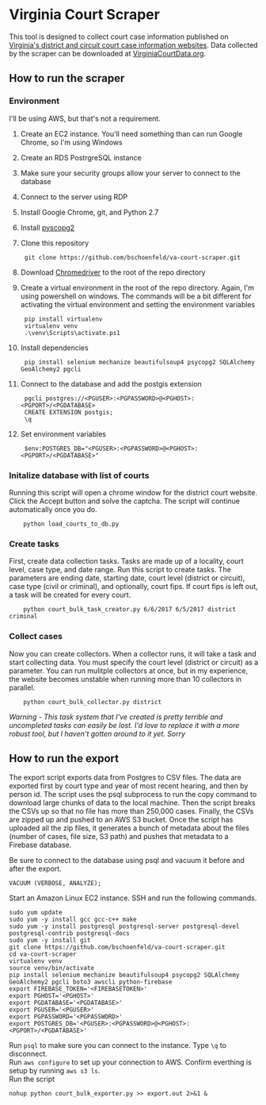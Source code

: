 # Virginia Court Scraper

This tool is designed to collect court case information published on [Virginia's district and circuit court case information websites](http://www.courts.state.va.us/caseinfo/). Data collected by the scraper can be downloaded at [VirginiaCourtData.org](http://virginiacourtdata.org).

## How to run the scraper

### Environment

I'll be using AWS, but that's not a requirement.

1. Create an EC2 instance. You'll need something than can run Google Chrome, so I'm using Windows
1. Create an RDS PostrgreSQL instance
1. Make sure your security groups allow your server to connect to the database
1. Connect to the server using RDP
1. Install Google Chrome, git, and Python 2.7
1. Install [pyscopg2](http://www.stickpeople.com/projects/python/win-psycopg/)
1. Clone this repository

        git clone https://github.com/bschoenfeld/va-court-scraper.git

1. Download [Chromedriver](https://sites.google.com/a/chromium.org/chromedriver/downloads) to the root of the repo directory
1. Create a virtual environment in the root of the repo directory. Again, I'm using powershell on windows. The commands will be a bit different for activating the virtual environment and setting the environment variables

        pip install virtualenv
        virtualenv venv
        .\venv\Scripts\activate.ps1

1. Install dependencies

        pip install selenium mechanize beautifulsoup4 psycopg2 SQLAlchemy GeoAlchemy2 pgcli

1. Connect to the database and add the postgis extension

        pgcli postgres://<PGUSER>:<PGPASSWORD>@<PGHOST>:<PGPORT>/<PGDATABASE>
        CREATE EXTENSION postgis;
        \q

1. Set environment variables

        $env:POSTGRES_DB="<PGUSER>:<PGPASSWORD>@<PGHOST>:<PGPORT>/<PGDATABASE>"

### Initalize database with list of courts

Running this script will open a chrome window for the district court website. Click the Accept button and solve the captcha. The script will continue automatically once you do. 

        python load_courts_to_db.py

### Create tasks

First, create data collection tasks. Tasks are made up of a locality, court level, case type, and date range. Run this script to create tasks. The parameters are ending date, starting date, court level (district or circuit), case type (civil or criminal), and optionally, court fips. If court fips is left out, a task will be created for every court.

        python court_bulk_task_creator.py 6/6/2017 6/5/2017 district criminal

### Collect cases

Now you can create collectors. When a collector runs, it will take a task and start collecting data. You must specify the court level (district or circuit) as a parameter. You can run mulitple collectors at once, but in my experience, the website becomes unstable when running more than 10 collectors in parallel.

        python court_bulk_collector.py district

_Warning - This task system that I've created is pretty terrible and uncompleted tasks can easily be lost. I'd love to replace it with a more robust tool, but I haven't gotten around to it yet. Sorry_

## How to run the export

The export script exports data from Postgres to CSV files. The data are exported first by court type and year of most recent hearing, and then by person id. The script uses the psql subprocess to run the copy command to download large chunks of data to the local machine. Then the script breaks the CSVs up so that no file has more than 250,000 cases. Finally, the CSVs are zipped up and pushed to an AWS S3 bucket. Once the script has uploaded all the zip files, it generates a bunch of metadata about the files (number of cases, file size, S3 path) and pushes that metadata to a Firebase database.

Be sure to connect to the database using psql and vacuum it before and after the export.

```
VACUUM (VERBOSE, ANALYZE);
```

Start an Amazon Linux EC2 instance. SSH and run the following commands.

```
sudo yum update
sudo yum -y install gcc gcc-c++ make
sudo yum -y install postgresql postgresql-server postgresql-devel postgresql-contrib postgresql-docs
sudo yum -y install git
git clone https://github.com/bschoenfeld/va-court-scraper.git
cd va-court-scraper
virtualenv venv
source venv/bin/activate
pip install selenium mechanize beautifulsoup4 psycopg2 SQLAlchemy GeoAlchemy2 pgcli boto3 awscli python-firebase
export FIREBASE_TOKEN='<FIREBASETOKEN>'
export PGHOST='<PGHOST>'
export PGDATABASE='<PGDATABASE>'
export PGUSER='<PGUSER>'
export PGPASSWORD='<PGPASSWORD>'
export POSTGRES_DB='<PGUSER>:<PGPASSWORD>@<PGHOST>:<PGPORT>/<PGDATABASE>'
```

Run `psql` to make sure you can connect to the instance. Type `\q` to disconnect.  
Run `aws configure` to set up your connection to AWS. Confirm everthing is setup by running `aws s3 ls`.  
Run the script  

```
nohup python court_bulk_exporter.py >> export.out 2>&1 &
```
